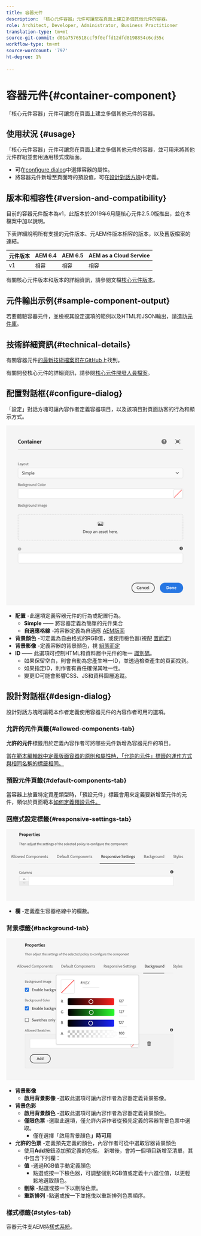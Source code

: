 ```yaml
---
title: 容器元件
description: 「核心元件容器」元件可讓您在頁面上建立多個其他元件的容器。
role: Architect, Developer, Administrator, Business Practitioner
translation-type: tm+mt
source-git-commit: d01a7576518ccf9f0effd12dfd8198854c6cd55c
workflow-type: tm+mt
source-wordcount: '797'
ht-degree: 1%

---
```



# 容器元件{#container-component}

「核心元件容器」元件可讓您在頁面上建立多個其他元件的容器。

## 使用狀況 {#usage}

「核心元件容器」元件可讓您在頁面上建立多個其他元件的容器，並可用來將其他元件群組並套用通用樣式或版面。

* 可在[configure dialog](#configure-dialog)中選擇容器的屬性。
* 將容器元件新增至頁面時的預設值，可在[設計對話方塊](#design-dialog)中定義。

## 版本和相容性{#version-and-compatibility}

目前的容器元件版本為v1，此版本於2019年6月隨核心元件2.5.0版推出，並在本檔案中加以說明。

下表詳細說明所有支援的元件版本、元AEM件版本相容的版本，以及舊版檔案的連結。

| 元件版本 | AEM 6.4 | AEM 6.5 | AEM as a Cloud Service  |
|--- |--- |---|---|
| v1 | 相容 | 相容 | 相容 |

有關核心元件版本和版本的詳細資訊，請參閱文檔[核心元件版本](/help/versions.md)。

## 元件輸出示例{#sample-component-output}

若要體驗容器元件，並檢視其設定選項的範例以及HTML和JSON輸出，請造訪[元件庫](https://adobe.com/go/aem_cmp_library_container)。

## 技術詳細資訊{#technical-details}

有關容器元件[的最新技術檔案可在GitHub](https://adobe.com/go/aem_cmp_tech_container_v1)上找到。

有關開發核心元件的詳細資訊，請參閱[核心元件開發人員檔案](/help/developing/overview.md)。

## 配置對話框{#configure-dialog}

「設定」對話方塊可讓內容作者定義容器項目，以及該項目對頁面訪客的行為和顯示方式。

![容器元件的編輯對話方塊](/help/assets/container-edit.png)

* **配置** -此選項定義容器元件的行為或配置行為。
   * **Simple**  —— 將容器定義為簡單的元件集合
   * **自適應格線** -將容器定義為自適應 [AEM版面](https://docs.adobe.com/content/help/en/experience-manager-cloud-service/sites/authoring/features/responsive-layout.html)
* **背景顏色** -可定義為自由格式的RGB值，或使用檢色器(視配 [置而定)](#background-tab)
* **背景影像** -定義容器的背景顏色，視  [組態而定](#background-tab)
* **ID**  —— 此選項可控制HTML和資料層中元件的唯一 [識別碼](/help/developing/data-layer/overview.md)。
   * 如果保留空白，則會自動為您產生唯一ID，並透過檢查產生的頁面找到。
   * 如果指定ID，則作者有責任確保其唯一性。
   * 變更ID可能會影響CSS、JS和資料圖層追蹤。

## 設計對話框{#design-dialog}

設計對話方塊可讓範本作者定義使用容器元件的內容作者可用的選項。

### 允許的元件頁籤{#allowed-components-tab}

**允許的元件**&#x200B;標籤用於定義內容作者可將哪些元件新增為容器元件的項目。

當[在範本編輯器中定義版面容器的原則和屬性時，「允許的元件」標籤的運作方式與相同名稱的標籤相同。](https://docs.adobe.com/content/help/en/experience-manager-cloud-service/sites/authoring/features/templates.html)

### 預設元件頁籤{#default-components-tab}

當容器上放置特定資產類型時，「預設元件」標籤會用來定義要新增至元件的元件，類似於頁面範本[如何定義預設元件。](https://docs.adobe.com/content/help/en/experience-manager-cloud-service/sites/authoring/features/templates.html)

### 回應式設定標籤{#responsive-settings-tab}

![容器元件設計對話方塊的回應式設定標籤](/help/assets/container-design-responsive.png)

* **欄** -定義產生容器格線中的欄數。

### 背景標籤{#background-tab}

![「容器元件」設計對話框的背景標籤](/help/assets/container-design-background.png)

* **背景影像**
   * **啟用背景影像** -選取此選項可讓內容作者為容器定義背景影像。
* **背景色彩**
   * **啟用背景顏色** -選取此選項可讓內容作者為容器定義背景顏色。
   * **僅限色票** -選取此選項，僅允許內容作者從預先定義的容器背景色票中選取。
      * 僅在選擇「啟用背景顏色&#x200B;**」時可用**
* **允許的色票** -定義預先定義的顏色，內容作者可從中選取容器背景顏色
   * 使用&#x200B;**Add**&#x200B;按鈕添加預定義的色板。 新增後，會將一個項目新增至清單，其中包含下列欄：
   * **值** -通過RGB值手動定義顏色
      * 點選或按一下檢色器，可調整個別RGB值或定義十六進位值，以更輕鬆地選取顏色。
   * **刪除** -點選或按一下以刪除色票。
   * **重新排列** -點選或按一下並拖曳以重新排列色票順序。

### 樣式標籤{#styles-tab}

容器元件支AEM持[樣式系統](/help/get-started/authoring.md#component-styling)。
